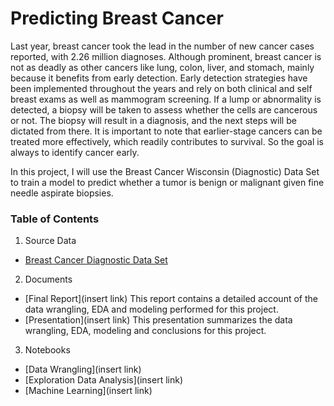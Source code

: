 
# Predicting Breast Cancer
Last year, breast cancer took the lead in the number of new cancer cases reported, with 2.26 million diagnoses. Although prominent, breast cancer is not as deadly as other cancers like lung, colon, liver, and stomach, mainly because it benefits from early detection. Early detection strategies have been implemented throughout the years and rely on both clinical and self breast exams as well as mammogram screening. If a lump or abnormality is detected, a biopsy will be taken to assess whether the cells are cancerous or not. The biopsy will result in a diagnosis, and the next steps will be dictated from there. It is important to note that earlier-stage cancers can be treated more effectively, which readily contributes to survival. So the goal is always to identify cancer early.

In this project, I will use the Breast Cancer Wisconsin (Diagnostic) Data Set to train a model to predict whether a tumor is benign or malignant given fine needle aspirate biopsies.

### Table of Contents

1. Source Data
  * [Breast Cancer Diagnostic Data Set](https://archive.ics.uci.edu/ml/datasets/Breast+Cancer+Wisconsin+%28Diagnostic%29) 

2. Documents
  * [Final Report](insert link)
  This report contains a detailed account of the data wrangling, EDA and modeling performed for this project.
  * [Presentation](insert link)
  This presentation summarizes the data wrangling, EDA, modeling and conclusions for this project. 
  
3. Notebooks
  * [Data Wrangling](insert link)
  * [Exploration Data Analysis](insert link)
  * [Machine Learning](insert link)
